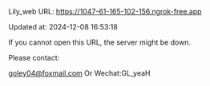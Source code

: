 Lily_web URL: https://1047-61-165-102-156.ngrok-free.app

Updated at: 2024-12-08 16:53:18

If you cannot open this URL, the server might be down.

Please contact: 

goley04@foxmail.com Or Wechat:GL_yeaH